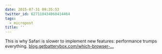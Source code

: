 ```yaml
---
date: 2015-07-31 09:35:53
twitter_id: 627110434068414464
tags:
  - micropost
title: ''
---
```


This is why Safari is slower to implement new features: performance trumps everything. [blog.getbatterybox.com/which-browser-…](http://blog.getbatterybox.com/which-browser-is-the-most-energy-efficient-chrome-vs-safari-vs-firefox/)
